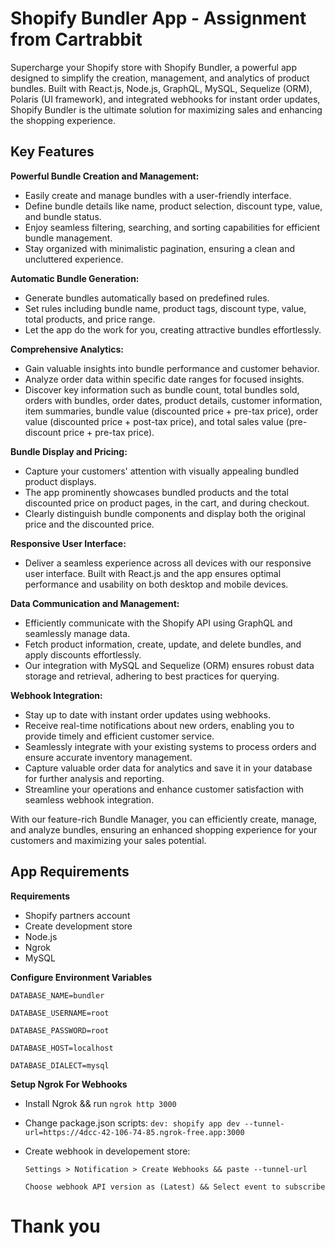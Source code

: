 # Shopify Bundler App - Assignment from Cartrabbit

Supercharge your Shopify store with Shopify Bundler, a powerful app designed to simplify the creation, management, and analytics of product bundles. Built with React.js, Node.js, GraphQL, MySQL, Sequelize (ORM), Polaris (UI framework), and integrated webhooks for instant order updates, Shopify Bundler is the ultimate solution for maximizing sales and enhancing the shopping experience.

## Key Features

**Powerful Bundle Creation and Management:**

- Easily create and manage bundles with a user-friendly interface.
- Define bundle details like name, product selection, discount type, value, and bundle status.
- Enjoy seamless filtering, searching, and sorting capabilities for efficient bundle management.
- Stay organized with minimalistic pagination, ensuring a clean and uncluttered experience.

**Automatic Bundle Generation:**

- Generate bundles automatically based on predefined rules.
- Set rules including bundle name, product tags, discount type, value, total products, and price range.
- Let the app do the work for you, creating attractive bundles effortlessly.

**Comprehensive Analytics:**

- Gain valuable insights into bundle performance and customer behavior.
- Analyze order data within specific date ranges for focused insights.
- Discover key information such as bundle count, total bundles sold, orders with bundles, order dates, product details, customer information, item summaries, bundle value (discounted price + pre-tax price), order value (discounted price + post-tax price), and total sales value (pre-discount price + pre-tax price).

**Bundle Display and Pricing:**
- Capture your customers' attention with visually appealing bundled product displays.
- The app prominently showcases bundled products and the total discounted price on product pages, in the cart, and during checkout.
- Clearly distinguish bundle components and display both the original price and the discounted price.

**Responsive User Interface:**
- Deliver a seamless experience across all devices with our responsive user interface. Built with React.js and the app ensures optimal performance and usability on both desktop and mobile devices.

**Data Communication and Management:**
- Efficiently communicate with the Shopify API using GraphQL and seamlessly manage data.
- Fetch product information, create, update, and delete bundles, and apply discounts effortlessly.
- Our integration with MySQL and Sequelize (ORM) ensures robust data storage and retrieval, adhering to best practices for querying.

**Webhook Integration:**
- Stay up to date with instant order updates using webhooks.
- Receive real-time notifications about new orders, enabling you to provide timely and efficient customer service.
- Seamlessly integrate with your existing systems to process orders and ensure accurate inventory management.
- Capture valuable order data for analytics and save it in your database for further analysis and reporting.
- Streamline your operations and enhance customer satisfaction with seamless webhook integration.

With our feature-rich Bundle Manager, you can efficiently create, manage, and analyze bundles, ensuring an enhanced shopping experience for your customers and maximizing your sales potential.

## App Requirements

**Requirements**

- Shopify partners account
- Create development store
- Node.js
- Ngrok
- MySQL

**Configure Environment Variables**

```DATABASE_NAME=bundler```

```DATABASE_USERNAME=root```

```DATABASE_PASSWORD=root```

```DATABASE_HOST=localhost```

```DATABASE_DIALECT=mysql```

**Setup Ngrok For Webhooks**

- Install Ngrok && run ```ngrok http 3000```
- Change package.json scripts:
  ```dev: shopify app dev --tunnel-url=https://4dcc-42-106-74-85.ngrok-free.app:3000```
- Create webhook in developement store:
  
  ```Settings > Notification > Create Webhooks && paste --tunnel-url```
  
  ```Choose webhook API version as (Latest) && Select event to subscribe```


# Thank you
